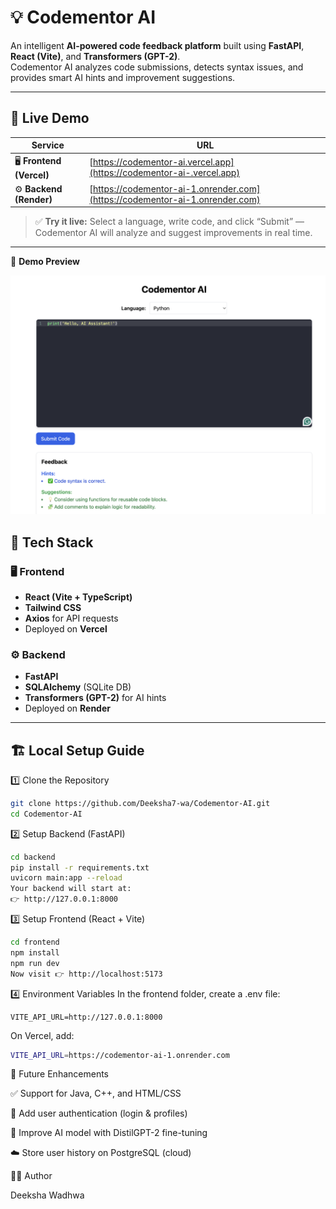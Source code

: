 # 💡 Codementor AI

An intelligent **AI-powered code feedback platform** built using **FastAPI**, **React (Vite)**, and **Transformers (GPT-2)**.  
Codementor AI analyzes code submissions, detects syntax issues, and provides smart AI hints and improvement suggestions.

---

## 🚀 Live Demo

| Service | URL |
|----------|-----|
| 🖥️ **Frontend (Vercel)** | [https://codementor-ai.vercel.app](https://codementor-ai-.vercel.app) |
| ⚙️ **Backend (Render)** | [https://codementor-ai-1.onrender.com](https://codementor-ai-1.onrender.com) |

> ✅ **Try it live:** Select a language, write code, and click “Submit” — Codementor AI will analyze and suggest improvements in real time.

---
📸 **Demo Preview**

![Codementor AI Demo](frontend/ai.png)


## 🧩 Tech Stack

### 🖥️ Frontend
- **React (Vite + TypeScript)**
- **Tailwind CSS**
- **Axios** for API requests  
- Deployed on **Vercel**

### ⚙️ Backend
- **FastAPI**
- **SQLAlchemy** (SQLite DB)
- **Transformers (GPT-2)** for AI hints  
- Deployed on **Render**

---

## 🏗️ Local Setup Guide

1️⃣ Clone the Repository
```bash
git clone https://github.com/Deeksha7-wa/Codementor-AI.git
cd Codementor-AI
```

2️⃣ Setup Backend (FastAPI)
```bash
cd backend
pip install -r requirements.txt
uvicorn main:app --reload
Your backend will start at:
👉 http://127.0.0.1:8000
```

3️⃣ Setup Frontend (React + Vite)
```bash
cd frontend
npm install
npm run dev
Now visit 👉 http://localhost:5173
```

4️⃣ Environment Variables
In the frontend folder, create a .env file:
```
VITE_API_URL=http://127.0.0.1:8000
```
On Vercel, add:
```bash
VITE_API_URL=https://codementor-ai-1.onrender.com
```

🧾 Future Enhancements

✅ Support for Java, C++, and HTML/CSS

🔐 Add user authentication (login & profiles)

🧠 Improve AI model with DistilGPT-2 fine-tuning

☁️ Store user history on PostgreSQL (cloud)

👩‍💻 Author

Deeksha Wadhwa



